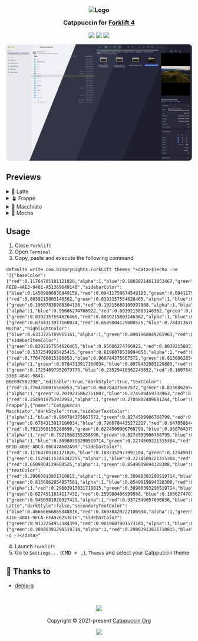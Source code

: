 <h3 align="center">
	<img src="https://raw.githubusercontent.com/catppuccin/catppuccin/main/assets/logos/exports/1544x1544_circle.png" width="100" alt="Logo"/><br/>
	<img src="https://raw.githubusercontent.com/catppuccin/catppuccin/main/assets/misc/transparent.png" height="30" width="0px"/>
	Catppuccin for <a href="https://binarynights.com">Forklift 4</a>
	<img src="https://raw.githubusercontent.com/catppuccin/catppuccin/main/assets/misc/transparent.png" height="30" width="0px"/>
</h3>

<p align="center">
	<a href="https://github.com/catppuccin/forklift-4/stargazers"><img src="https://img.shields.io/github/stars/denis-g/theme-forklift4-catppuccin?colorA=363a4f&colorB=b7bdf8&style=for-the-badge"></a>
	<a href="https://github.com/catppuccin/forklift-4/issues"><img src="https://img.shields.io/github/issues/denis-g/theme-forklift4-catppuccin?colorA=363a4f&colorB=f5a97f&style=for-the-badge"></a>
	<a href="https://github.com/catppuccin/forklift-4/contributors"><img src="https://img.shields.io/github/contributors/denis-g/theme-forklift4-catppuccin?colorA=363a4f&colorB=a6da95&style=for-the-badge"></a>
</p>

<p align="center">
	<img src="assets/previews/preview.webp"/>
</p>

## Previews

<details>
<summary>🌻 Latte</summary>
<img src="assets/previews/latte.webp"/>
</details>
<details>
<summary>🪴 Frappé</summary>
<img src="assets/previews/frappe.webp"/>
</details>
<details>
<summary>🌺 Macchiato</summary>
<img src="assets/previews/macchiato.webp"/>
</details>
<details>
<summary>🌿 Mocha</summary>
<img src="assets/previews/mocha.webp"/>
</details>

## Usage

1. Close `Forklift`
2. Open `Terminal`
3. Copy, paste and execute the following command

```
defaults write com.binarynights.ForkLift themes "<data>$(echo -ne '[{"baseColor":{"red":0.11764705181121826,"alpha":1,"blue":0.18039214611053467,"green":0.11764705181121826},"id":"1445ECEE-FEEB-4AE3-9461-A51369649140","sidebarColor":{"blue":0.14509806036949158,"red":0.09411759674549103,"green":0.09411759674549103,"alpha":1},"sidebarItemColor":{"red":0.8039215803146362,"green":0.8392157554626465,"alpha":1,"blue":0.95686274766922},"sidebarSelectionColor":{"green":0.19607838988304138,"red":0.19215688109397888,"alpha":1,"blue":0.2666666805744171},"textColor":{"alpha":1,"blue":0.95686274766922,"red":0.8039215803146362,"green":0.8392157554626465},"sidebarTextColor":{"green":0.8392157554626465,"red":0.8039215803146362,"alpha":1,"blue":0.95686274766922},"secondaryTextColor":{"green":0.6784313917160034,"red":0.6509804129600525,"blue":0.7843136787414551,"alpha":1},"editable":true,"name":"Catppuccin Mocha","highlightColor":{"blue":0.6313725709915161,"alpha":1,"green":0.8901960849761963,"red":0.6509804129600525},"darkStyle":true},{"sidebarItemColor":{"green":0.8392157554626465,"blue":0.95686274766922,"red":0.8039215803146362,"alpha":1},"highlightColor":{"blue":0.5372549295425415,"green":0.8196078538894653,"alpha":1,"red":0.6509804129600525},"sidebarTextColor":{"red":0.7764706015586853,"blue":0.960784375667572,"green":0.8156862854957581,"alpha":1},"secondaryTextColor":{"alpha":1,"green":0.6784313917160034,"blue":0.8078432083129883,"red":0.6470588445663452},"sidebarColor":{"green":0.17254897952079773,"blue":0.23529410362243652,"red":0.1607843041419983,"alpha":1},"id":"CD0631DC-3363-464C-9841-BBE69C5B229E","editable":true,"darkStyle":true,"textColor":{"red":0.7764706015586853,"blue":0.960784375667572,"green":0.8156862854957581,"alpha":1},"baseColor":{"alpha":1,"green":0.2039215862751007,"blue":0.274509459733963,"red":0.1882352977991104},"sidebarSelectionColor":{"red":0.2549019753932953,"alpha":1,"green":0.2705882489681244,"blue":0.3490195870399475},"name":"Catppuccin Frappe"},{"name":"Catppuccin Macchiato","darkStyle":true,"sidebarTextColor":{"alpha":1,"blue":0.960784375667572,"green":0.8274509906768799,"red":0.7921568155288696},"secondaryTextColor":{"green":0.6784313917160034,"blue":0.7960784435272217,"red":0.6470588445663452,"alpha":1},"editable":true,"sidebarItemColor":{"red":0.7921568155288696,"green":0.8274509906768799,"blue":0.960784375667572,"alpha":1},"textColor":{"alpha":1,"red":0.7921568155288696,"green":0.8274509906768799,"blue":0.960784375667572},"sidebarSelectionColor":{"alpha":1,"blue":0.30980393290519714,"green":0.2274509221315384,"red":0.21176469326019287},"id":"BE2C9674-BF1D-489E-ABC8-86C47A602A99","sidebarColor":{"red":0.11764705181121826,"blue":0.1882352977991104,"green":0.1254901885986328,"alpha":1},"baseColor":{"green":0.15294115245342255,"alpha":1,"blue":0.2274509221315384,"red":0.14117646217346191},"highlightColor":{"red":0.6509804129600525,"alpha":1,"green":0.8549019694328308,"blue":0.5843137502670288}},{"textColor":{"red":0.29803913831710815,"alpha":1,"green":0.30980393290519714,"blue":0.4117647409439087},"sidebarSelectionColor":{"green":0.8156862854957581,"alpha":1,"blue":0.8549019694328308,"red":0.800000011920929},"editable":true,"sidebarTextColor":{"alpha":1,"red":0.29803913831710815,"green":0.30980393290519714,"blue":0.4117647409439087},"highlightColor":{"green":0.6274511814117432,"red":0.250980406999588,"blue":0.16862747073173523,"alpha":1},"baseColor":{"green":0.9450981020927429,"alpha":1,"red":0.9372549057006836,"blue":0.960784375667572},"name":"Catppuccin Latte","darkStyle":false,"secondaryTextColor":{"blue":0.46666666865348816,"red":0.36078429222106934,"alpha":1,"green":0.37254902720451355},"id":"7AFE4D86-411E-48A1-9ECA-FFA976253C1E","sidebarColor":{"green":0.9137254953384399,"red":0.9019607901573181,"alpha":1,"blue":0.9372549057006836},"sidebarItemColor":{"green":0.30980393290519714,"alpha":1,"red":0.29803913831710815,"blue":0.4117647409439087}}]'|base64 -o -)</data>"
```
4. Launch `Forklift`
5. Go to `Settings...` (<kbd>CMD + ,</kbd>), `Themes` and select your Catppuccin theme

## 💝 Thanks to

- [denis-g](https://github.com/denis-g)

&nbsp;

<p align="center">
	<img src="https://raw.githubusercontent.com/catppuccin/catppuccin/main/assets/footers/gray0_ctp_on_line.svg?sanitize=true" />
</p>

<p align="center">
	Copyright &copy; 2021-present <a href="https://github.com/catppuccin" target="_blank">Catppuccin Org</a>
</p>

<p align="center">
	<a href="https://github.com/catppuccin/catppuccin/blob/main/LICENSE"><img src="https://img.shields.io/static/v1.svg?style=for-the-badge&label=License&message=MIT&logoColor=d9e0ee&colorA=363a4f&colorB=b7bdf8"/></a>
</p>
